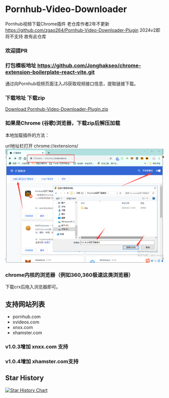 # Pornhub-Video-Downloader

Pornhub视频下载Chrome插件
老仓库作者2年不更新 https://github.com/zgao264/Pornhub-Video-Downloader-Plugin
2024v2即将不支持
故有此仓库

### 欢迎提PR

### 打包模板地址 https://github.com/Jonghakseo/chrome-extension-boilerplate-react-vite.git

通过向Pornhub视频页面注入JS获取视频接口信息，提取链接下载。

### 下载地址 下载zip

[Download Pornhub-Video-Downloader-Plugin.zip](https://github.com/webLiang/Pornhub-Video-Downloader-Plugin-v3/releases)

### 如果是Chrome (谷歌)浏览器，下载zip后解压加载

本地加载插件的方法：

url地址栏打开 chrome://extensions/
![image](./public/usage.png)

### chrome内核的浏览器（例如360,360极速这类浏览器）

下载crx后拖入浏览器即可。

## 支持网站列表

* pornhub.com
* xvideos.com
* xnxx.com
* xhamster.com

### v1.0.3增加 xnxx.com 支持

### v1.0.4增加 xhamster.com支持


## Star History

<a href="https://star-history.com/#webLiang/Pornhub-Video-Downloader-Plugin-v3&Date">
 <picture>
   <source media="(prefers-color-scheme: dark)" srcset="https://api.star-history.com/svg?repos=webLiang/Pornhub-Video-Downloader-Plugin-v3&type=Date&theme=dark" />
   <source media="(prefers-color-scheme: light)" srcset="https://api.star-history.com/svg?repos=webLiang/Pornhub-Video-Downloader-Plugin-v3&type=Date" />
   <img alt="Star History Chart" src="https://api.star-history.com/svg?repos=webLiang/Pornhub-Video-Downloader-Plugin-v3&type=Date" />
 </picture>
</a>
